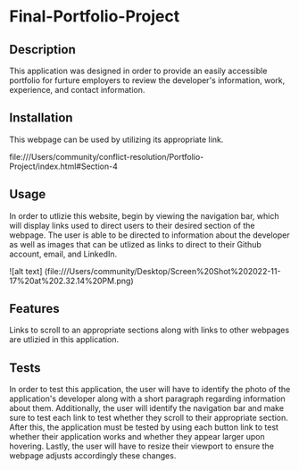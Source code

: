# Final-Portfolio-Project


## Description

This application was designed in order to provide an easily accessible portfolio for furture employers to review the developer's information, work, experience, and contact information.

## Installation
This webpage can be used by utilizing its appropriate link.


file:///Users/community/conflict-resolution/Portfolio-Project/index.html#Section-4


## Usage

In order to utlizie this website, begin by viewing the navigation bar, which will display links used to direct users to their desired section of the webpage. The user is able to be directed to information about the developer as well as images that can be utlized as links to direct to their Github account, email, and LinkedIn. 

![alt text] (file:///Users/community/Desktop/Screen%20Shot%202022-11-17%20at%202.32.14%20PM.png)

## Features

Links to scroll to an appropriate sections along with links to other webpages are utlizied in this application.


## Tests

In order to test this application, the user will have to identify the photo of the application's developer along with a short paragraph regarding information about them. Additionally, the user will identify the navigation bar and make sure to test each link to test whether they scroll to their appropriate section. After this, the application must be tested by using each button link to test whether their application works and whether they appear larger upon hovering. Lastly, the user will have to resize their viewport to ensure the webpage adjusts accordingly these changes. 





